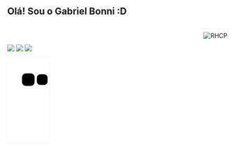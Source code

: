 ## Olá! Sou o Gabriel Bonni :D
 <div>
  <a href="https://github.com/gabrielbonni">
</div>
<div style="display: inline_block"><br>
  <img align="right" alt="RHCP" src="https://media2.giphy.com/media/lTY0ZuOtzC1ULJXISJ/giphy.gif">
</div>
  
  ##
 
<div> 
  <a href="https://www.linkedin.com/in/gabrielbonni/" target="_blank"><img src="https://img.shields.io/badge/LinkedIn-0077B5?style=for-the-badge&logo=linkedin&logoColor=white" target="_blank"></a>
  <a href="https://www.instagram.com/gabrielbonni/" target="_blank"><img src="https://img.shields.io/badge/-Instagram-%23E4405F?style=for-the-badge&logo=instagram&logoColor=white" target="_blank"></a>
  <a href = "mailto:gabriel.bonni@gmail.com"><img src="https://img.shields.io/badge/-Gmail-%23333?style=for-the-badge&logo=gmail&logoColor=white" target="_blank"></a>
 
  ![Snake animation](https://github.com/rafaballerini/rafaballerini/blob/output/github-contribution-grid-snake.svg)
 
</div>

